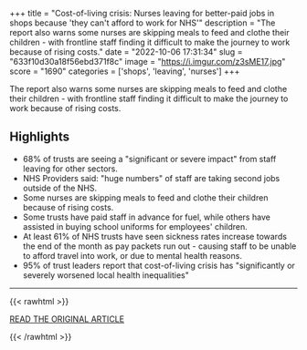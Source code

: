 +++
title = "Cost-of-living crisis: Nurses leaving for better-paid jobs in shops because 'they can't afford to work for NHS'"
description = "The report also warns some nurses are skipping meals to feed and clothe their children - with frontline staff finding it difficult to make the journey to work because of rising costs."
date = "2022-10-06 17:31:34"
slug = "633f10d30a18f56ebd371f8c"
image = "https://i.imgur.com/z3sME17.jpg"
score = "1690"
categories = ['shops', 'leaving', 'nurses']
+++

The report also warns some nurses are skipping meals to feed and clothe their children - with frontline staff finding it difficult to make the journey to work because of rising costs.

## Highlights

- 68% of trusts are seeing a "significant or severe impact" from staff leaving for other sectors.
- NHS Providers said: "huge numbers" of staff are taking second jobs outside of the NHS.
- Some nurses are skipping meals to feed and clothe their children because of rising costs.
- Some trusts have paid staff in advance for fuel, while others have assisted in buying school uniforms for employees' children.
- At least 61% of NHS trusts have seen sickness rates increase towards the end of the month as pay packets run out - causing staff to be unable to afford travel into work, or due to mental health reasons.
- 95% of trust leaders report that cost-of-living crisis has "significantly or severely worsened local health inequalities"

---

{{< rawhtml >}}
  <p class="article-category">
    <a target="_blank" href="https://news.sky.com/story/cost-of-living-crisis-nurses-leaving-for-better-paid-jobs-in-shops-because-they-cant-afford-to-work-for-nhs-12707742">READ THE ORIGINAL ARTICLE</a>
  </p>
{{< /rawhtml >}}
